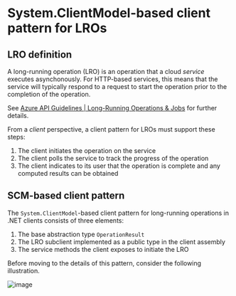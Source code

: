 # System.ClientModel-based client pattern for LROs

## LRO definition

A long-running operation (LRO) is an operation that a cloud *service* executes asynchonously.  For HTTP-based services, this means that the service will typically respond to a request to start the operation prior to the completion of the operation.

See [Azure API Guidelines | Long-Running Operations & Jobs](https://github.com/microsoft/api-guidelines/blob/vNext/azure/Guidelines.md#long-running-operations--jobs) for further details.

From a *client* perspective, a client pattern for LROs must support these steps:

1. The client initiates the operation on the service
1. The client polls the service to track the progress of the operation
1. The client indicates to its user that the operation is complete and any computed results can be obtained

## SCM-based client pattern

The `System.ClientModel`-based client pattern for long-running operations in .NET clients consists of three elements:

1. The base abstraction type `OperationResult`
2. The LRO subclient implemented as a public type in the client assembly
3. The service methods the client exposes to initiate the LRO

Before moving to the details of this pattern, consider the following illustration.

![image](https://gist.github.com/user-attachments/assets/fcf2cdb9-2f4d-4be4-ae21-fddc99cac566)
